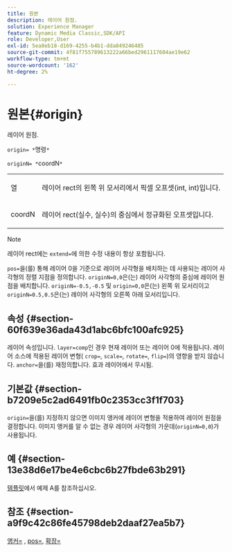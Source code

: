 ```yaml
---
title: 원본
description: 레이어 원점.
solution: Experience Manager
feature: Dynamic Media Classic,SDK/API
role: Developer,User
exl-id: 5ea8eb18-d169-4255-b4b1-dda849246485
source-git-commit: 4f81f755789613222a66bed2961117604ae19e62
workflow-type: tm+mt
source-wordcount: '162'
ht-degree: 2%

---
```


# 원본{#origin}

레이어 원점.

`origin= *`명령`*`

`originN= *`coordN`*`

<table id="simpletable_A270FD92B1E841FE81F5AB300351FE01"> 
 <tr class="strow"> 
  <td class="stentry"> <p><span class="varname"> 열</span> </p></td> 
  <td class="stentry"> <p>레이어 rect의 왼쪽 위 모서리에서 픽셀 오프셋(int, int)입니다. </p></td> 
 </tr> 
 <tr class="strow"> 
  <td class="stentry"> <p><span class="varname"> coordN</span> </p></td> 
  <td class="stentry"> <p>레이어 rect(실수, 실수)의 중심에서 정규화된 오프셋입니다. </p></td> 
 </tr> 
</table>

>[!NOTE]
>
>레이어 rect에는 `extend=`에 의한 수정 내용이 항상 포함됩니다.

`pos=`을(를) 통해 레이어 0을 기준으로 레이어 사각형을 배치하는 데 사용되는 레이어 사각형의 정렬 지점을 정의합니다. `originN=0,0`은(는) 레이어 사각형의 중심에 레이어 원점을 배치합니다. `originN=-0.5,-0.5` 및 `origin=0,0`은(는) 왼쪽 위 모서리이고 `originN=0.5,0.5`은(는) 레이어 사각형의 오른쪽 아래 모서리입니다.

## 속성 {#section-60f639e36ada43d1abc6bfc100afc925}

레이어 속성입니다. `layer=comp`인 경우 현재 레이어 또는 레이어 0에 적용됩니다. 레이어 소스에 적용된 레이어 변형( `crop=`, `scale=`, `rotate=`, `flip=`)의 영향을 받지 않습니다. `anchor=`을(를) 재정의합니다. 효과 레이어에서 무시됨.

## 기본값 {#section-b7209e5c2ad6491fb0c2353cc3f1f703}

`origin=`을(를) 지정하지 않으면 이미지 앵커에 레이어 변형을 적용하여 레이어 원점을 결정합니다. 이미지 앵커를 알 수 없는 경우 레이어 사각형의 가운데(`originN=0,0`)가 사용됩니다.

## 예 {#section-13e38d6e17be4e6cbc6b27fbde63b291}

[템플릿](../../../../../is-api/http-ref/image-serving-api-ref/c-http-protocol-reference/c-templates/c-templates.md#concept-3cd2d2adae0e41b2979b9640244d4d3e)에서 예제 A를 참조하십시오.

## 참조 {#section-a9f9c42c86fe45798deb2daaf27ea5b7}

[앵커=](../../../../../is-api/http-ref/image-serving-api-ref/c-http-protocol-reference/c-command-reference/r-anchor.md#reference-6661e548ab284b82828d8d94c8ddeb7c) , [pos=](../../../../../is-api/http-ref/image-serving-api-ref/c-http-protocol-reference/c-command-reference/r-pos.md#reference-65de948f4b404f1182b22119ca332143), [확장=](../../../../../is-api/http-ref/image-serving-api-ref/c-http-protocol-reference/c-command-reference/r-extend.md#reference-7e9156beb285459d830e2d56782a74ac)
